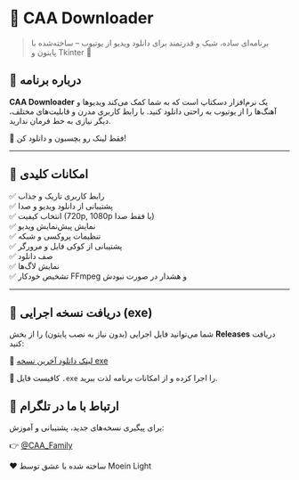 # 🎥 CAA Downloader

> برنامه‌ای ساده، شیک و قدرتمند برای دانلود ویدیو از یوتیوب – ساخته‌شده با پایتون و Tkinter 💜

## 📌 درباره برنامه

**CAA Downloader** یک نرم‌افزار دسکتاپ است که به شما کمک می‌کند ویدیوها و آهنگ‌ها را از یوتیوب به راحتی دانلود کنید. با رابط کاربری مدرن و قابلیت‌های مختلف، دیگر نیازی به خط فرمان ندارید.

🎯 فقط لینک رو بچسبون و دانلود کن!

---

## 🧰 امکانات کلیدی

✅ رابط کاربری تاریک و جذاب\
✅ پشتیبانی از دانلود ویدیو و صدا\
✅ انتخاب کیفیت (720p, 1080p یا فقط صدا)\
✅ نمایش پیش‌نمایش ویدیو\
✅ تنظیمات پروکسی و شبکه\
✅ پشتیبانی از کوکی فایل و مرورگر\
✅ صف دانلود\
✅ نمایش لاگ‌ها\
✅ تشخیص خودکار FFmpeg و هشدار در صورت نبودش

---

## 💾 دریافت نسخه اجرایی (exe)

شما می‌توانید فایل اجرایی (بدون نیاز به نصب پایتون) را از بخش **Releases** دریافت کنید:

🔗 [لینک دانلود آخرین نسخه exe](https://github.com/CAA-Family/Media-Downloader/releases/)

📁 کافیست فایل `.exe` را اجرا کرده و از امکانات برنامه لذت ببرید.


## 📢 ارتباط با ما در تلگرام

برای پیگیری نسخه‌های جدید، پشتیبانی و آموزش:

👉 [@CAA\_Family](https://t.me/CAA_Family)


❤️ ساخته شده با عشق توسط Moein Light

